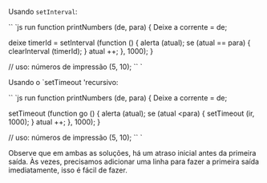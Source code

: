 
Usando `setInterval`:

`` `js run
function printNumbers (de, para) {
Deixe a corrente = de;

deixe timerId = setInterval (function () {
alerta (atual);
se (atual == para) {
clearInterval (timerId);
}
atual ++;
}, 1000);
}

// uso:
números de impressão (5, 10);
`` `

Usando o `setTimeout 'recursivo:


`` `js run
function printNumbers (de, para) {
Deixe a corrente = de;

setTimeout (function go () {
alerta (atual);
se (atual <para) {
setTimeout (ir, 1000);
}
atual ++;
}, 1000);
}

// uso:
números de impressão (5, 10);
`` `

Observe que em ambas as soluções, há um atraso inicial antes da primeira saída. Às vezes, precisamos adicionar uma linha para fazer a primeira saída imediatamente, isso é fácil de fazer.

